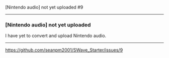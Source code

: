 [Nintendo audio] not yet uploaded #9

***

### [Nintendo audio] not yet uploaded

I have yet to convert and upload Nintendo audio.

***

https://github.com/seanpm2001/SWave_Starter/issues/9

